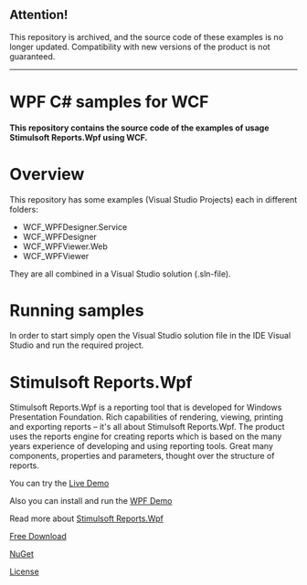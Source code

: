## Attention!

This repository is archived, and the source code of these examples is no longer updated. Compatibility with new versions of the product is not guaranteed.

---

# WPF C# samples for WCF

#### This repository contains the source code of the examples of usage Stimulsoft Reports.Wpf using WCF.

# Overview
This repository has some examples (Visual Studio Projects) each in different folders:
* WCF_WPFDesigner.Service
* WCF_WPFDesigner
* WCF_WPFViewer.Web
* WCF_WPFViewer

They are all combined in a Visual Studio solution (.sln-file).

# Running samples
In order to start simply open the Visual Studio solution file in the IDE Visual Studio and run the required project.

# Stimulsoft Reports.Wpf
Stimulsoft Reports.Wpf is a reporting tool that is developed for Windows Presentation Foundation. Rich capabilities of rendering, viewing, printing and exporting reports – it's all about Stimulsoft Reports.Wpf. The product uses the reports engine for creating reports which is based on the many years experience of developing and using reporting tools. Great many components, properties and parameters, thought over the structure of reports.

You can try the [Live Demo](http://demo.stimulsoft.com/#Net)

Also you can install and run the [WPF Demo](https://www.stimulsoft.com/en/products/reports-wpf-demo)

Read more about [Stimulsoft Reports.Wpf](https://www.stimulsoft.com/en/products/reports-wpf)

[Free Download](https://www.stimulsoft.com/en/downloads)

[NuGet](https://www.nuget.org/packages/Stimulsoft.Reports.Wpf)

[License](LICENSE.md)
